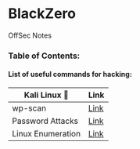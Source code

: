 # BlackZero
OffSec Notes

### Table of Contents:

#### List of useful commands for hacking:
|Kali Linux 🐉 | Link |
| ------------- | ------------- |
| wp-scan | [Link](https://github.com/KielDeMarco/BlackZero/blob/main/Linux/wp-scan.md)|
| Password Attacks | [Link](https://github.com/KielDeMarco/BlackZero/blob/main/Linux/Password%20Cracking.md) |
| Linux Enumeration | [Link](https://github.com/KielDeMarco/BlackZero/blob/main/Linux/linux_enumeration.md) |

